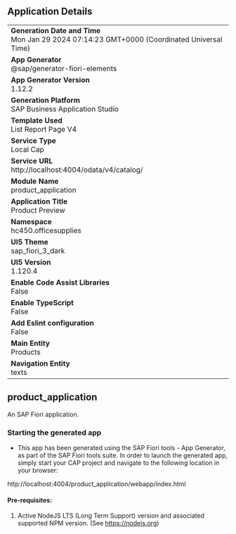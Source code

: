 ## Application Details
|               |
| ------------- |
|**Generation Date and Time**<br>Mon Jan 29 2024 07:14:23 GMT+0000 (Coordinated Universal Time)|
|**App Generator**<br>@sap/generator-fiori-elements|
|**App Generator Version**<br>1.12.2|
|**Generation Platform**<br>SAP Business Application Studio|
|**Template Used**<br>List Report Page V4|
|**Service Type**<br>Local Cap|
|**Service URL**<br>http://localhost:4004/odata/v4/catalog/
|**Module Name**<br>product_application|
|**Application Title**<br>Product Preview|
|**Namespace**<br>hc450.officesupplies|
|**UI5 Theme**<br>sap_fiori_3_dark|
|**UI5 Version**<br>1.120.4|
|**Enable Code Assist Libraries**<br>False|
|**Enable TypeScript**<br>False|
|**Add Eslint configuration**<br>False|
|**Main Entity**<br>Products|
|**Navigation Entity**<br>texts|

## product_application

An SAP Fiori application.

### Starting the generated app

-   This app has been generated using the SAP Fiori tools - App Generator, as part of the SAP Fiori tools suite.  In order to launch the generated app, simply start your CAP project and navigate to the following location in your browser:

http://localhost:4004/product_application/webapp/index.html

#### Pre-requisites:

1. Active NodeJS LTS (Long Term Support) version and associated supported NPM version.  (See https://nodejs.org)


